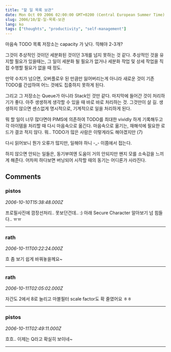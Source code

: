 ```yaml
---
title: "할 일 목록 보관"
date: Mon Oct 09 2006 02:00:00 GMT+0200 (Central European Summer Time)
slug: 2006/10/할-일-목록-보관
lang: ko
tags: ["thoughts", "productivity", "self-management"]
---
```


마음속 TODO 목록 저장소는 capacity 가 낮다. 
끽해야 2-3개?

그것이 추상적인 것이던 세분화된 것이던 3개를 넘지 못하는 것 같다.
추상적인 것을 유지할 필요가 있을때는, 그 일이 세분화 될 필요가 없거나
세분화 작업 및 상세 작업을 직접 수행할 필요가 없을 때 정도.

만약 수치가 넘으면, 오버플로우 된 만큼만 잃어버리는게 아니라
새로운 것이 기존 TODO를 간섭하여 어느 것에도 집중하지 못하게 된다.

그리고 그 저장소는 Queue가 아니라 Stack인 것만 같다.
마지막에 들어간 것이 처리하기가 좋다. 
아주 생생하게 생각할 수 있을 때 바로 바로 처리하는 것.
그것만이 살 길. 
생생하지 않으면 센스없게 명시적으로, 기계적으로 일을 처리하게 된다.

뭐 할 일이 너무 많다면야 PIMS에 의존하여 
TODO를 최대한 vividly 하게 기록해두고
각 아이템을 처리할 때 다시 마음속으로 옮긴다.
마음속으로 옮기는, 재해석에 필요한 로드가 결코 적지 않다.
뭐.. TODO가 많은 사람은 이렇게라도 해야겠지만 (7)

다시 읽어보니 뭔가 오류가 많지만, 일해야 하니 -_- 이쯤에서 접는다.

하지 않으면 안되는 일들은, 
동기부여엔 도움이 거의 안되지만 왠지 모를 소속감을 느끼게 해준다.
어차피 하다보면 버닝되어 시작할 때의 동기는 어디론가 사라진다.

## Comments

### pistos
*2006-10-10T15:38:48.000Z*

프로필사진에 깜장선처리.. 못보던건데.. :)
아래 Secure Character 알아보기 넘 힘들다.. ㅠㅠ

---

### rath
*2006-10-11T00:22:24.000Z*

흐 좀 보기 쉽게 바꿔놓을께요~

---

### rath
*2006-10-11T02:05:02.000Z*

자간도 2에서 8로 늘리고 마블필터 scale factor도 확 줄였어요 ㅎㅎ

---

### pistos
*2006-10-11T02:49:11.000Z*

흐흐.. 이제는 Q라고 확실히 보이네~

---
